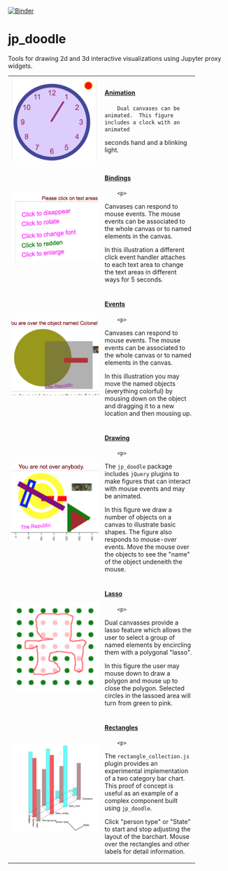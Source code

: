 
<!--
This file was generated by building the docs.
Please do not edit this file by hand.
Instead, edit the template and rebuild to docs.
-->

[![Binder](https://mybinder.org/badge.svg)](https://mybinder.org/v2/gh/AaronWatters/jp_doodle/master)

# jp_doodle

Tools for drawing 2d and 3d interactive visualizations using Jupyter proxy widgets.

<table>

<tr>
    <td>
        <a href="https://aaronwatters.github.io/jp_doodle/animation.html">
        <img width="200px" src="docs/images/clock.png">
        </a>
    </td>
    <td width="200px">
        <h4><a href="https://aaronwatters.github.io/jp_doodle/animation.html">
        Animation
        </a></h4>

        Dual canvases can be animated.  This figure includes a clock with an animated
seconds hand and a blinking light.
    </td>
</tr>


<tr>
    <td>
        <a href="https://aaronwatters.github.io/jp_doodle/bindings.html">
        <img width="200px" src="docs/images/bindings.png">
        </a>
    </td>
    <td width="200px">
        <h4><a href="https://aaronwatters.github.io/jp_doodle/bindings.html">
        Bindings
        </a></h4>

        <p>
Canvases can respond to mouse events.  The mouse events can be associated to the
whole canvas or to named elements in the canvas.
</p>
<p>
In this illustration a different click event handler attaches
to each text area to change the text areas in different ways for 5 seconds.
</p>
    </td>
</tr>


<tr>
    <td>
        <a href="https://aaronwatters.github.io/jp_doodle/events.html">
        <img width="200px" src="docs/images/events.png">
        </a>
    </td>
    <td width="200px">
        <h4><a href="https://aaronwatters.github.io/jp_doodle/events.html">
        Events
        </a></h4>

        <p>
Canvases can respond to mouse events.  The mouse events can be associated to the
whole canvas or to named elements in the canvas.
</p>
<p>
In this illustration you may move the named objects (everything colorful)
by mousing down on the object and dragging it to a new location and then mousing up.
</p>
    </td>
</tr>


<tr>
    <td>
        <a href="https://aaronwatters.github.io/jp_doodle/index.html">
        <img width="200px" src="docs/images/drawing.png">
        </a>
    </td>
    <td width="200px">
        <h4><a href="https://aaronwatters.github.io/jp_doodle/index.html">
        Drawing
        </a></h4>

        <p>
The <code>jp_doodle</code> package includes <code>jQuery</code> plugins to
make figures that can interact with mouse events and may be animated.
</p>
<p>
In this figure we draw a number of objects on a canvas to illustrate
basic shapes.  The figure also responds to mouse-over events.
Move the mouse over the objects to see the "name" of the object undeneith
the mouse.
</p>
    </td>
</tr>


<tr>
    <td>
        <a href="https://aaronwatters.github.io/jp_doodle/lasso.html">
        <img width="200px" src="docs/images/lasso.png">
        </a>
    </td>
    <td width="200px">
        <h4><a href="https://aaronwatters.github.io/jp_doodle/lasso.html">
        Lasso
        </a></h4>

        <p>
Dual canvasses provide a lasso feature which
allows the user to select a group of named elements
by encircling them with a polygonal "lasso".
</p>
<p>
In this figure the user may mouse down to draw a
polygon and mouse up to close the polygon.
Selected circles in the lassoed area will turn
from green to pink.
</p>
    </td>
</tr>


<tr>
    <td>
        <a href="https://aaronwatters.github.io/jp_doodle/rectangles.html">
        <img width="200px" src="docs//images/rectangle.png">
        </a>
    </td>
    <td width="200px">
        <h4><a href="https://aaronwatters.github.io/jp_doodle/rectangles.html">
        Rectangles
        </a></h4>

        <p>
The <code>rectangle_collection.js</code> plugin provides
an experimental implementation of a two category bar chart.
This proof of concept is useful as an example of a complex
component built using <code>jp_doodle</code>.
</p>
<p>
Click "person type" or "State" to start and stop adjusting the
layout of the barchart.  Mouse over the rectangles and other labels
for detail information.
</p>
    </td>
</tr>

</table>

